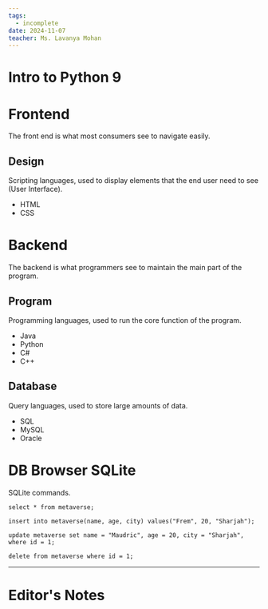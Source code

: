 ```yaml
---
tags:
  - incomplete
date: 2024-11-07
teacher: Ms. Lavanya Mohan
---
```

# Intro to Python 9
# Frontend
The front end is what most consumers see to navigate easily.
## Design
Scripting languages, used to display elements that the end user need to see (User Interface).
- HTML
- CSS
# Backend
The backend is what programmers see to maintain the main part of the program.
## Program
Programming languages, used to run the core function of the program.
- Java
- Python
- C#
- C++
## Database
Query languages, used to store large amounts of data.
- SQL
- MySQL
- Oracle
# DB Browser SQLite
SQLite commands.
```SQLite
select * from metaverse;

insert into metaverse(name, age, city) values("Frem", 20, "Sharjah");

update metaverse set name = "Maudric", age = 20, city = "Sharjah", where id = 1;

delete from metaverse where id = 1;
```

----------------------------------------------------------------
# Editor's Notes